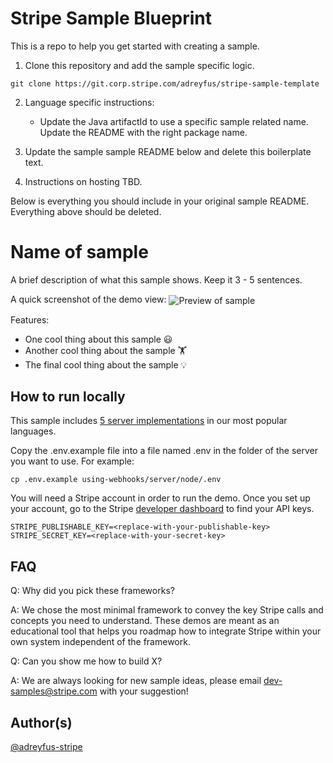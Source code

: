 # Stripe Sample Blueprint
This is a repo to help you get started with creating a sample. 

1. Clone this repository and add the sample specific logic. 
```
git clone https://git.corp.stripe.com/adreyfus/stripe-sample-template
```

2. Language specific instructions: 
    - Update the Java artifactId to use a specific sample related name. Update the README with the right package name.

3. Update the sample sample README below and delete this boilerplate text.

4. Instructions on hosting TBD.

Below is everything you should include in your original sample README. Everything above should be deleted.

# Name of sample
A brief description of what this sample shows. Keep it 3 - 5 sentences.

A quick screenshot of the demo view:
<img src="https://cf.ltkcdn.net/dogs/images/std/236742-699x450-cutest-puppy-videos.jpg" alt="Preview of sample" align="center">

Features:
* One cool thing about this sample 😃
* Another cool thing about the sample 🏋️
* The final cool thing about the sample 💡

## How to run locally
This sample includes [5 server implementations](server/README.md) in our most popular languages. 

Copy the .env.example file into a file named .env in the folder of the server you want to use. For example:

```
cp .env.example using-webhooks/server/node/.env
```

You will need a Stripe account in order to run the demo. Once you set up your account, go to the Stripe [developer dashboard](https://stripe.com/docs/development#api-keys) to find your API keys.

```
STRIPE_PUBLISHABLE_KEY=<replace-with-your-publishable-key>
STRIPE_SECRET_KEY=<replace-with-your-secret-key>
```

## FAQ
Q: Why did you pick these frameworks?

A: We chose the most minimal framework to convey the key Stripe calls and concepts you need to understand. These demos are meant as an educational tool that helps you roadmap how to integrate Stripe within your own system independent of the framework.

Q: Can you show me how to build X?

A: We are always looking for new sample ideas, please email dev-samples@stripe.com with your suggestion!

## Author(s)
[@adreyfus-stripe](https://twitter.com/adrind)
